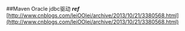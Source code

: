 ##Maven Oracle jdbc驱动
***ref***
	[http://www.cnblogs.com/leiOOlei/archive/2013/10/21/3380568.html](http://www.cnblogs.com/leiOOlei/archive/2013/10/21/3380568.html)